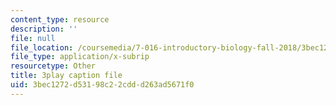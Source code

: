 ```yaml
---
content_type: resource
description: ''
file: null
file_location: /coursemedia/7-016-introductory-biology-fall-2018/3bec1272d53198c22cddd263ad5671f0_SA8dRTq3qUA.srt
file_type: application/x-subrip
resourcetype: Other
title: 3play caption file
uid: 3bec1272-d531-98c2-2cdd-d263ad5671f0
---
```

